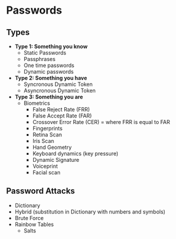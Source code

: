 # Passwords

## Types
- **Type 1: Something you know**
  - Static Passwords
  - Passphrases
  - One time passwords
  - Dynamic passwords
- **Type 2: Something you have**
  - Syncronous Dynamic Token
  - Asyncronous Dynamic Token
- **Type 3: Something you are**
  - Biometrics
    - False Reject Rate (FRR)
    - False Accept Rate (FAR)
    - Crossover Error Rate (CER) = where FRR is equal to FAR
    - Fingerprints
    - Retina Scan
    - Iris Scan
    - Hand Geometry
    - Keyboard dynamics (key pressure)
    - Dynamic Signature
    - Voiceprint
    - Facial scan
 

## Password Attacks
- Dictionary
- Hybrid (substitution in Dictionary with numbers and symbols)
- Brute Force
- Rainbow Tables
  - Salts
